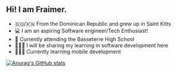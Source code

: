 ## Hi! I am Fraimer. 

- 🇩🇴/🇰🇳 From the Dominican Republic and grew up in Saint Kitts
- 💻 I am an aspiring Software engineer/Tech Enthusiast!
- 🏫 Currently attending the Basseterre High School
- 💁🏽‍♂️ I will be sharing my learning in software development here
- 👨🏽‍💻 Currently learning mobile development

[![Anurag's GitHub stats](https://github-readme-stats.vercel.app/api?username=solusisadev&show_icons=true)](https://github.com/anuraghazra/github-readme-stats)
